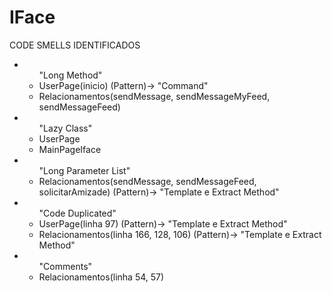 # IFace

<p>CODE SMELLS IDENTIFICADOS</p>
<p></p>
<ul>
<li><ul>"Long Method"
  <li>UserPage(inicio) (Pattern)-> "Command"</li><li>Relacionamentos(sendMessage, sendMessageMyFeed, sendMessageFeed)</li></ul></li>
<li><ul>"Lazy Class"
<li>UserPage</li>
<li>MainPageIface</li>
</ul></li>
<li><ul>"Long Parameter List"
  <li>Relacionamentos(sendMessage, sendMessageFeed, solicitarAmizade) (Pattern)-> "Template e Extract Method"</li>
  </ul>
<li><ul>"Code Duplicated"
<li>UserPage(linha 97) (Pattern)-> "Template e Extract Method"</li>
<li>Relacionamentos(linha 166, 128, 106) (Pattern)-> "Template e Extract Method"</li>
</ul>
<li><ul>"Comments"
<li>Relacionamentos(linha 54, 57)